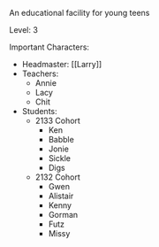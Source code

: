 An educational facility for young teens

Level: 3

Important Characters:
- Headmaster: [[Larry]]
- Teachers:
	- Annie
	- Lacy
	- Chit
- Students:
	- 2133 Cohort
		- Ken
		- Babble
		- Jonie
		- Sickle
		- Digs
	- 2132 Cohort
		- Gwen
		- Alistair
		- Kenny
		- Gorman
		- Futz
		- Missy
	